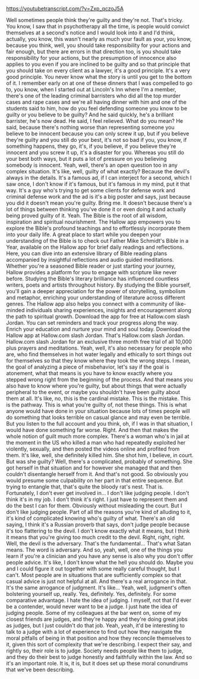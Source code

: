 https://youtubetranscript.com/?v=Zxp_qczoJ5A

 Well sometimes people think they're guilty and they're not. That's tricky. You know, I saw that in psychotherapy all the time, is people would convict themselves at a second's notice and I would look into it and I'd think, actually, you know, this wasn't nearly as much your fault as your, you know, because you think, well, you should take responsibility for your actions and fair enough, but there are errors in that direction too, is you should take responsibility for your actions, but the presumption of innocence also applies to you even if you are inclined to be guilty and so that principle that you should take on every client as a lawyer, it's a good principle. It's a very good principle. You never know what the story is until you get to the bottom of it. I remember early on at one of these dinners that I was compelled to go to, you know, when I started out at Lincoln's Inn where I'm a member, there's one of the leading criminal barristers who did all the top murder cases and rape cases and we're all having dinner with him and one of the students said to him, how do you feel defending someone you know to be guilty or you believe to be guilty? And he said quickly, he's a brilliant barrister, he's now dead. He said, I feel relieved. What do you mean? He said, because there's nothing worse than representing someone you believe to be innocent because you can only screw it up, but if you believe they're guilty and you still do your best, it's not so bad if you, you know, if something happens, they go, it's, if you believe, if you believe they're innocent and you screw it up, it's a disaster for you. Whereas you still do your best both ways, but it puts a lot of pressure on you believing somebody is innocent. Yeah, well, there's an open question too in any complex situation. It's like, well, guilty of what exactly? Because the devil's always in the details. It's a famous ad, if I can interject for a second, which I saw once, I don't know if it's famous, but it's famous in my mind, put it that way. It's a guy who's trying to get some clients for defense work and criminal defense work and the ad is it's a big poster and says, just because you did it doesn't mean you're guilty. Bring me. It doesn't because there's a lot of things between thinking you've done it or even doing it and actually being proved guilty of it. Yeah. The Bible is the root of all wisdom, inspiration and spiritual nourishment. The Hallow app empowers you to explore the Bible's profound teachings and to effortlessly incorporate them into your daily life. A great place to start while you deepen your understanding of the Bible is to check out Father Mike Schmidt's Bible in a Year, available on the Hallow app for brief daily readings and reflections. Here, you can dive into an extensive library of Bible reading plans accompanied by insightful reflections and audio guided meditations. Whether you're a seasoned Bible reader or just starting your journey, Hallow provides a platform for you to engage with scripture like never before. Studying the Bible's literary brilliance has influenced countless writers, poets and artists throughout history. By studying the Bible yourself, you'll gain a deeper appreciation for the power of storytelling, symbolism and metaphor, enriching your understanding of literature across different genres. The Hallow app also helps you connect with a community of like-minded individuals sharing experiences, insights and encouragement along the path to spiritual growth. Download the app for free at Hallow.com slash Jordan. You can set reminders and track your progress along the way. Enrich your education and nurture your mind and soul today. Download the Hallow app at Hallow.com slash Jordan. That's Hallow.com slash Jordan. Hallow.com slash Jordan for an exclusive three month free trial of all 10,000 plus prayers and meditations. Yeah, well, it's also necessary for people who are, who find themselves in hot water legally and ethically to sort things out for themselves so that they know where they took the wrong steps. I mean, the goal of analyzing a piece of misbehavior, let's say if the goal is atonement, what that means is you have to know exactly where you stepped wrong right from the beginning of the process. And that means you also have to know where you're guilty, but about things that were actually peripheral to the event, or maybe you shouldn't have been guilty about them at all. It's like, no, this is the cardinal mistake. This is the mistake. This is the pathway. This is what you're guilty of, not these things. This is what anyone would have done in your situation because lots of times people will do something that looks terrible on casual glance and may even be terrible. But you listen to the full account and you think, oh, if I was in that situation, I would have done something far worse. Right. And then that makes the whole notion of guilt much more complex. There's a woman who's in jail at the moment in the US who killed a man who had repeatedly exploited her violently, sexually, and then posted the videos online and profited from them. It's like, well, she definitely killed him. She shot him, I believe, in court. But was she guilty? Well, there's a complicated, probably of something. She got herself in that situation and for however she managed that and then couldn't disentangle herself from it. And that's not good. So obviously you would presume some culpability on her part in that entire sequence. But trying to entangle that, that's quite the bloody rat's nest. That is. Fortunately, I don't ever get involved in... I don't like judging people. I don't think it's in my job. I don't think it's right. I just have to represent them and do the best I can for them. Obviously without misleading the court. But I don't like judging people. Part of all the reasons you're kind of alluding to it, it's kind of complicated knowing who's guilty of what. There's an old saying, I think it's a Russian proverb that says, don't judge people because it's too flattering to the devil. I don't know exactly what it means, but I think it means that you're giving too much credit to the devil. Right, right, right. Well, the devil is the adversary. That's the fundamental... That's what Satan means. The word is adversary. And so, yeah, well, one of the things you learn if you're a clinician and you have any sense is also why you don't offer people advice. It's like, I don't know what the hell you should do. Maybe you and I could figure it out together with some really careful thought, but I can't. Most people are in situations that are sufficiently complex so that casual advice is just not helpful at all. And there's a real arrogance in that. It's the same arrogance of judgment. It's like... Yeah, well, judgment's often bolstering yourself up, really. Yes, definitely. Yes, definitely. For some comparative advantage. I hate the idea of judging. I myself, not that I'd ever be a contender, would never want to be a judge. I just hate the idea of judging people. Some of my colleagues at the bar went on, some of my closest friends are judges, and they're happy and they're doing great jobs as judges, but I just couldn't do that job. Yeah, yeah, it'd be interesting to talk to a judge with a lot of experience to find out how they navigate the moral pitfalls of being in that position and how they reconcile themselves to it, given this sort of complexity that we're describing. I expect their say, and rightly so, their role is to judge. Society needs people like them to judge, and they do their best to judge honestly and faithfully within the law. And so it's an important role. It is, it is, but it does set up these moral conundrums that we've been describing.